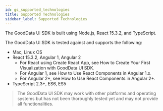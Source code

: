 ```yaml
---
id: gs_supported_technologies
title: Supported Technologies
sidebar_label: Supported Technologies
---
```


The GoodData UI SDK is built using Node.js, React 15.3.2, and TypeScript.

The GoodData UI SDK is tested against and supports the following:

- Mac, Linux OS
- React 15.3.2, Angular 1, Angular 2
    - For React using Create React App, see How to Create Your First Visualization with GoodData UI SDK.
    - For Angular 1, see How to Use React Components in Angular 1.x.
    - For Angular 2+, see How to Use React Components in Angular 2+.
- TypeScript 2.3+, ES6, ES5

> The GoodData UI SDK may work with other platforms and operating systems but has not been thoroughly tested yet and may not provide all functionalities.